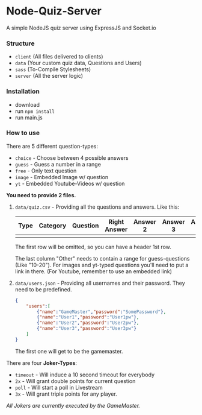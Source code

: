 # Node-Quiz-Server
A simple NodeJS quiz server using ExpressJS and Socket.io

### Structure

- `client` (All files delivered to clients)
- `data` (Your custom quiz data, Questions and Users)
- `sass` (To-Compile Stylesheets)
- `server` (All the server logic)

### Installation

- download
- run `npm install`
- run main.js

### How to use

There are 5 different question-types:

- `choice` - Choose between 4 possible answers
- `guess` - Guess a number in a range
- `free` - Only text question
- `image` - Embedded Image w/ question
- `yt` - Embedded Youtube-Videos w/ question



**You need to provide 2 files.**

1. `data/quiz.csv` - Providing all the questions and answers. Like this:

   | Type | Category | Question | Right Answer | Answer 2 | Answer 3 | Answer 4 | Other |
   | ---- | -------- | -------- | ------------ | -------- | -------- | -------- | ----- |
   |      |          |          |              |          |          |          |       |

   The first row will be omitted, so you can have a header 1st row.

   The last column "Other" needs to contain a range for guess-questions (Like "10-20").
   For images and yt-typed questions you'll need to put a link in there. (For Youtube, remember to use an embedded link)

2. `data/users.json` - Providing all usernames and their password. They need to be predefined.

   ```json
   {
       "users":[
           {"name":"GameMaster","password":"SomePassword"},
           {"name":"User1","password":"User1pw"},
           {"name":"User2","password":"User2pw"},
           {"name":"User3","password":"User3pw"}
       ]
   }
   ```

   The first one will get to be the gamemaster.

There are four **Joker-Types**:
- `timeout` - Will induce a 10 second timeout for everybody
- `2x` - Will grant double points for current question
- `poll` - Will start a poll in Livestream
- `3x` - Will grant triple points for any player.

*All Jokers are currently executed by the GameMaster.*
